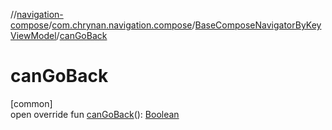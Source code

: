//[navigation-compose](../../../index.md)/[com.chrynan.navigation.compose](../index.md)/[BaseComposeNavigatorByKeyViewModel](index.md)/[canGoBack](can-go-back.md)

# canGoBack

[common]\
open override fun [canGoBack](can-go-back.md)(): [Boolean](https://kotlinlang.org/api/latest/jvm/stdlib/kotlin/-boolean/index.html)
